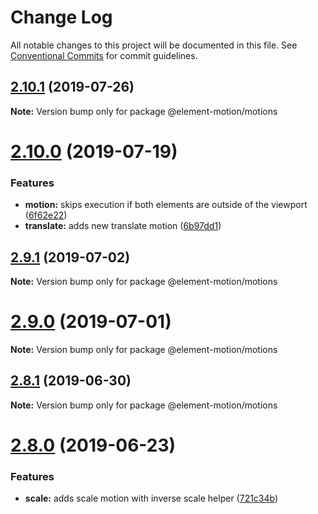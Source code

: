 # Change Log

All notable changes to this project will be documented in this file.
See [Conventional Commits](https://conventionalcommits.org) for commit guidelines.

## [2.10.1](https://github.com/element-motion/element-motion/compare/v2.10.0...v2.10.1) (2019-07-26)

**Note:** Version bump only for package @element-motion/motions





# [2.10.0](https://github.com/element-motion/element-motion/compare/v2.9.1...v2.10.0) (2019-07-19)


### Features

* **motion:** skips execution if both elements are outside of the viewport ([6f62e22](https://github.com/element-motion/element-motion/commit/6f62e22))
* **translate:** adds new translate motion ([6b97dd1](https://github.com/element-motion/element-motion/commit/6b97dd1))





## [2.9.1](https://github.com/element-motion/element-motion/compare/v2.9.0...v2.9.1) (2019-07-02)

**Note:** Version bump only for package @element-motion/motions





# [2.9.0](https://github.com/element-motion/element-motion/compare/v2.8.1...v2.9.0) (2019-07-01)

**Note:** Version bump only for package @element-motion/motions





## [2.8.1](https://github.com/element-motion/element-motion/compare/v2.8.1-alpha.3...v2.8.1) (2019-06-30)

**Note:** Version bump only for package @element-motion/motions





# [2.8.0](https://github.com/element-motion/element-motion/compare/v2.7.0...v2.8.0) (2019-06-23)


### Features

* **scale:** adds scale motion with inverse scale helper ([721c34b](https://github.com/element-motion/element-motion/commit/721c34b))
